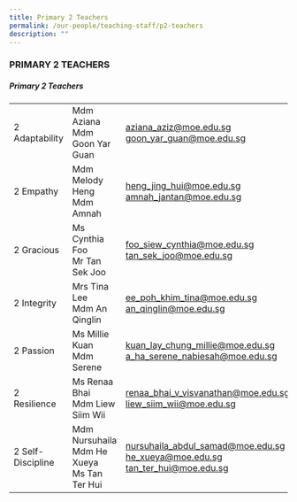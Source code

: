 ```yaml
---
title: Primary 2 Teachers
permalink: /our-people/teaching-staff/p2-teachers
description: ""
---
```

### PRIMARY 2 TEACHERS

##### Primary 2 Teachers
|  	|  	|  	|
|---	|---	|---	|
| 2 Adaptability 	| Mdm Aziana<br>Mdm Goon Yar Guan 	| [aziana\_aziz@moe.edu.sg](mailto:aziana_aziz@moe.edu.sg)<br>[goon\_yar\_guan@moe.edu.sg](mailto:goon_yar_guan@moe.edu.sg) 	|
| 2 Empathy 	| Mdm Melody Heng<br>Mdm Amnah 	| [heng\_jing\_hui@moe.edu.sg](mailto:heng_jing_hui@moe.edu.sg)   <br>[amnah\_jantan@moe.edu.sg](mailto:amnah_jantan@moe.edu.sg)	|
| 2 Gracious 	| Ms Cynthia Foo<br>Mr Tan Sek Joo 	| [foo\_siew\_cynthia@moe.edu.sg](mailto:foo_siew_cynthia@moe.edu.sg)<br>[tan\_sek\_joo@moe.edu.sg](mailto:tan_sek_joo@moe.edu.sg) 	|
| 2 Integrity 	| Mrs Tina Lee<br>Mdm An Qinglin 	| [ee\_poh\_khim\_tina@moe.edu.sg](mailto:ee_poh_khim_tina@moe.edu.sg)  <br>[an\_qinglin@moe.edu.sg](mailto:an_qinglin@moe.edu.sg)	|
| 2 Passion 	| Ms Millie Kuan<br>Mdm Serene 	| [kuan\_lay\_chung\_millie@moe.edu.sg](mailto:kuan_lay_chung_millie@moe.edu.sg) <br>[a\_ha\_serene\_nabiesah@moe.edu.sg](mailto:a_ha_serene_nabiesah@moe.edu.sg)	|
| 2 Resilience 	| Ms Renaa Bhai<br>Mdm Liew Siim Wii 	| [renaa\_bhai\_v\_visvanathan@moe.edu.sg](mailto:renaa_bhai_v_visvanathan@moe.edu.sg)<br>[liew\_siim\_wii@moe.edu.sg](mailto:liew_siim_wii@moe.edu.sg)	|
| 2 Self-Discipline 	| Mdm Nursuhaila<br>Mdm He Xueya<br>Ms Tan Ter Hui  	| [nursuhaila\_abdul\_samad@moe.edu.sg](mailto:nursuhaila_abdul_samad@moe.edu.sg) <br>[he\_xueya@moe.edu.sg](mailto:he_xueya@moe.edu.sg)  <br>[tan\_ter\_hui@moe.edu.sg](mailto:tan_ter_hui@moe.edu.sg) 	|